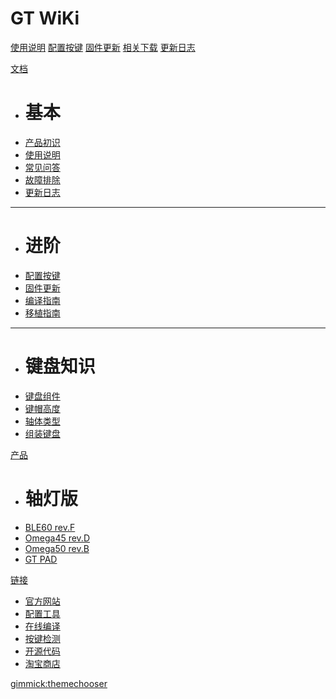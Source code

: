 # GT WiKi

[使用说明](manual.md)
[配置按键](configurator.md)
[固件更新](upgrade.md)
[相关下载](download.md)
[更新日志](changelog.md)

[文档]()

  * # 基本
  * [产品初识](index.md)
  * [使用说明](manual.md)
  * [常见问答](faq.md)
  * [故障排除](trouble.md)
  * [更新日志](changelog.md)
  - - - -
  * # 进阶
  * [配置按键](configurator.md)
  * [固件更新](upgrade.md)
  * [编译指南](build.md)
  * [移植指南](porting.md)
  - - - -
  * # 键盘知识
  * [键盘组件](customkeyboard.md)
  * [键帽高度](keycapheight.md)
  * [轴体类型](axisswitch.md)
  * [组装键盘](https://glab.online/archives/502)

[产品]()

  * # 轴灯版
  * [BLE60 rev.F](keyboard/gt_ble60_f.md)
  * [Omega45 rev.D](keyboard/omega45_d.md)
  * [Omega50 rev.B](keyboard/omega50_b.md)
  * [GT PAD](keyboard/gt-pad.md)

[链接]()

  * [官方网站](http://glab.online)
  * [配置工具](http://keyboard.lotlab.org/)
  * [在线编译](http://rom.glab.online:666/)
  * [按键检测](http://glab.online/keytest)
  * [开源代码](https://github.com/Lotlab/nrf52-keyboard)
  * [淘宝商店](http://shop.glab.online/)

[gimmick:themechooser](主题)
